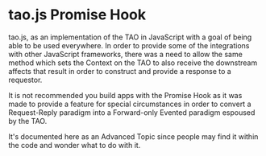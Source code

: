 # tao.js Promise Hook

tao.js, as an implementation of the TAO in JavaScript with a goal of being able to
be used everywhere.  In order to provide some of the
integrations with other JavaScript frameworks, there was a need to allow the
same method which sets the Context on the TAO to also receive the downstream affects
that result in order to construct and provide a response to a requestor.

It is not recommended you build apps with the Promise Hook as it was made to provide
a feature for special circumstances in order to convert a Request-Reply paradigm into
a Forward-only Evented paradigm espoused by the TAO.

It's documented here as an Advanced Topic since people may find it within the code and
wonder what to do with it.
